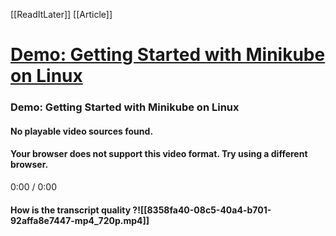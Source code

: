 [[ReadItLater]] [[Article]]

# [Demo: Getting Started with Minikube on Linux](https://courses.edx.org/videos/block-v1:LinuxFoundationX+LFS158x+1T2022+type@video+block@689e6e66b7614db99470f91c88843c81)

### Demo: Getting Started with Minikube on Linux

#### No playable video sources found.

#### Your browser does not support this video format. Try using a different browser.

0:00 / 0:00

#### How is the transcript quality ?![[8358fa40-08c5-40a4-b701-92affa8e7447-mp4_720p.mp4]]